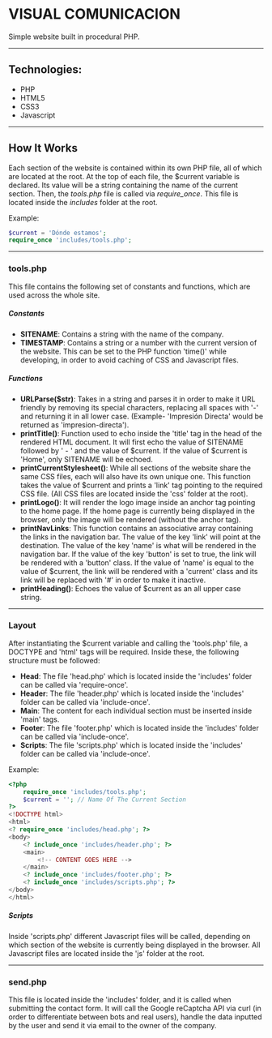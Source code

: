# VISUAL COMUNICACION
Simple website built in procedural PHP.

***
## Technologies:
* PHP
* HTML5
* CSS3
* Javascript

***
## How It Works
Each section of the website is contained within its own PHP file, all of which are located at the root.
At the top of each file, the $current variable is declared. Its value will be a string containing the name of the current section.
Then, the _tools.php_ file is called via _require_once_. This file is located inside the _includes_ folder at the root.

Example:
```php
$current = 'Dónde estamos';
require_once 'includes/tools.php';
```

***
### tools.php
This file contains the following set of constants and functions, which are used across the whole site.

##### Constants
* __SITENAME__: Contains a string with the name of the company.
* __TIMESTAMP__: Contains a string or a number with the current version of the website. This can be set to the PHP function 'time()' while developing, in order to avoid caching of CSS and Javascript files.

##### Functions
* __URLParse($str)__: Takes in a string and parses it in order to make it URL friendly by removing its special characters, replacing all spaces with '-' and returning it in all lower case. (Example- 'Impresión Directa' would be returned as 'impresion-directa').
* __printTitle()__: Function used to echo inside the 'title' tag in the head of the rendered HTML document. It will first echo the value of SITENAME followed by ' - ' and the value of $current. If the value of $current is 'Home', only SITENAME will be echoed.
* __printCurrentStylesheet()__: While all sections of the website share the same CSS files, each will also have its own unique one. This function takes the value of $current and prints a 'link' tag pointing to the required CSS file. (All CSS files are located inside the 'css' folder at the root).
* __printLogo()__: It will render the logo image inside an anchor tag pointing to the home page. If the home page is currently being displayed in the browser, only the image will be rendered (without the anchor tag).
* __printNavLinks__: This function contains an associative array containing the links in the navigation bar. The value of the key 'link' will point at the destination. The value of the key 'name' is what will be rendered in the navigation bar. If the value of the key 'button' is set to true, the link will be rendered with a 'button' class. If the value of 'name' is equal to the value of $current, the link will be rendered with a 'current' class and its link will be replaced with '#' in order to make it inactive.
* __printHeading()__: Echoes the value of $current as an all upper case string.

***
### Layout
After instantiating the $current variable and calling the 'tools.php' file, a DOCTYPE and 'html' tags will be required. Inside these, the following structure must be followed:

* __Head__: The file 'head.php' which is located inside the 'includes' folder can be called via 'require-once'.
* __Header__: The file 'header.php' which is located inside the 'includes' folder can be called via 'include-once'.
* __Main__: The content for each individual section must be inserted inside 'main' tags.
* __Footer__: The file 'footer.php' which is located inside the 'includes' folder can be called via 'include-once'.
* __Scripts__: The file 'scripts.php' which is located inside the 'includes' folder can be called via 'include-once'.

Example:

```php
<?php
	require_once 'includes/tools.php';
	$current = ''; // Name Of The Current Section
?>
<!DOCTYPE html>
<html>
<? require_once 'includes/head.php'; ?>
<body>
	<? include_once 'includes/header.php'; ?>
	<main>
		<!-- CONTENT GOES HERE -->
	</main>
	<? include_once 'includes/footer.php'; ?>
	<? include_once 'includes/scripts.php'; ?>
</body>
</html>
```


##### Scripts
Inside 'scripts.php' different Javascript files will be called, depending on which section of the website is currently being displayed in the browser. All Javascript files are located inside the 'js' folder at the root.

***
### send.php
This file is located inside the 'includes' folder, and it is called when submitting the contact form. It will call the Google reCaptcha API via curl (in order to differentiate between bots and real users), handle the data inputted by the user and send it via email to the owner of the company.